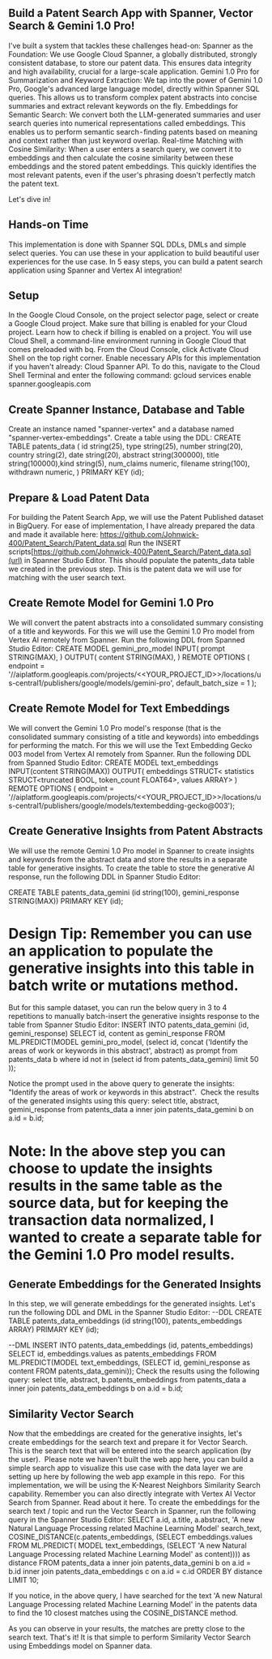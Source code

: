 ## Build a Patent Search App with Spanner, Vector Search & Gemini 1.0 Pro!

I've built a system that tackles these challenges head-on:
Spanner as the Foundation: We use Google Cloud Spanner, a globally distributed, strongly consistent database, to store our patent data. This ensures data integrity and high availability, crucial for a large-scale application.
Gemini 1.0 Pro for Summarization and Keyword Extraction: We tap into the power of Gemini 1.0 Pro, Google's advanced large language model, directly within Spanner SQL queries. This allows us to transform complex patent abstracts into concise summaries and extract relevant keywords on the fly.
Embeddings for Semantic Search: We convert both the LLM-generated summaries and user search queries into numerical representations called embeddings. This enables us to perform semantic search - finding patents based on meaning and context rather than just keyword overlap.
Real-time Matching with Cosine Similarity: When a user enters a search query, we convert it to embeddings and then calculate the cosine similarity between these embeddings and the stored patent embeddings. This quickly identifies the most relevant patents, even if the user's phrasing doesn't perfectly match the patent text.

Let's dive in!

## Hands-on Time
This implementation is done with Spanner SQL DDLs, DMLs and simple select queries. You can use these in your application to build beautiful user experiences for the use case.
In 5 easy steps, you can build a patent search application using Spanner and Vertex AI integration!

## Setup
In the Google Cloud Console, on the project selector page, select or create a Google Cloud project.
Make sure that billing is enabled for your Cloud project. Learn how to check if billing is enabled on a project.
You will use Cloud Shell, a command-line environment running in Google Cloud that comes preloaded with bq. From the Cloud Console, click Activate Cloud Shell on the top right corner.
Enable necessary APIs for this implementation if you haven't already: Cloud Spanner API. To do this, navigate to the Cloud Shell Terminal and enter the following command:
gcloud services enable spanner.googleapis.com

## Create Spanner Instance, Database and Table
Create an instance named "spanner-vertex" and a database named "spanner-vertex-embeddings". Create a table using the DDL:
CREATE TABLE patents_data (
   id string(25), type string(25), number string(20), country string(2), date string(20), abstract string(300000), title string(100000),kind string(5), num_claims numeric, filename string(100), withdrawn numeric, 
) PRIMARY KEY (id);

## Prepare & Load Patent Data
For building the Patent Search App, we will use the Patent Published dataset in BigQuery. For ease of implementation, I have already prepared the data and made it available here:
https://github.com/Johnwick-400/Patent_Search/Patent_data.sql
Run the INSERT scripts[https://github.com/Johnwick-400/Patent_Search/Patent_data.sq](url) in Spanner Studio Editor. This should populate the patents_data table we created in the previous step. This is the patent data we will use for matching with the user search text.

## Create Remote Model for Gemini 1.0 Pro
We will convert the patent abstracts into a consolidated summary consisting of a title and keywords. For this we will use the Gemini 1.0 Pro model from Vertex AI remotely from Spanner. Run the following DDL from Spanned Studio Editor:
CREATE MODEL gemini_pro_model INPUT(
prompt STRING(MAX),
) OUTPUT(
content STRING(MAX),
) REMOTE OPTIONS (
endpoint = '//aiplatform.googleapis.com/projects/<<YOUR_PROJECT_ID>>/locations/us-central1/publishers/google/models/gemini-pro',
default_batch_size = 1
);

## Create Remote Model for Text Embeddings
We will convert the Gemini 1.0 Pro model's response (that is the consolidated summary consisting of a title and keywords) into embeddings for performing the match. For this we will use the Text Embedding Gecko 003 model from Vertex AI remotely from Spanner. Run the following DDL from Spanned Studio Editor:
CREATE MODEL text_embeddings INPUT(content STRING(MAX))
OUTPUT(
  embeddings
    STRUCT<
      statistics STRUCT<truncated BOOL, token_count FLOAT64>,
      values ARRAY<FLOAT64>>
)
REMOTE OPTIONS (
  endpoint = '//aiplatform.googleapis.com/projects/<<YOUR_PROJECT_ID>>/locations/us-central1/publishers/google/models/textembedding-gecko@003');

## Create Generative Insights from Patent Abstracts
We will use the remote Gemini 1.0 Pro model in Spanner to create insights and keywords from the abstract data and store the results in a separate table for generative insights. To create the table to store the generative AI response, run the following DDL in Spanner Studio Editor:

CREATE TABLE patents_data_gemini (id string(100), gemini_response STRING(MAX)) PRIMARY KEY (id);

# Design Tip: Remember you can use an application to populate the generative insights into this table in batch write or mutations method.

But for this sample dataset, you can run the below query in 3 to 4 repetitions to manually batch-insert the generative insights response to the table from Spanner Studio Editor:
INSERT INTO patents_data_gemini (id, gemini_response) 
SELECT id, content as gemini_response 
FROM ML.PREDICT(MODEL gemini_pro_model,
(select id, concat ('Identify the areas of work or keywords in this abstract', abstract) as prompt from patents_data b where id not in (select id from patents_data_gemini) limit 50
));

Notice the prompt used in the above query to generate the insights: "Identify the areas of work or keywords in this abstract". 
Check the results of the generated insights using this query:
select title, abstract, gemini_response from patents_data a inner join patents_data_gemini b
on a.id = b.id;

# Note: In the above step you can choose to update the insights results in the same table as the source data, but for keeping the transaction data normalized, I wanted to create a separate table for the Gemini 1.0 Pro model results.

## Generate Embeddings for the Generated Insights
In this step, we will generate embeddings for the generated insights. Let's run the following DDL and DML in the Spanner Studio Editor:
--DDL
CREATE TABLE patents_data_embeddings (id string(100), patents_embeddings ARRAY<FLOAT64>) PRIMARY KEY (id);

--DML
INSERT INTO patents_data_embeddings (id, patents_embeddings) 
SELECT id, embeddings.values as patents_embeddings 
FROM ML.PREDICT(MODEL text_embeddings,
(SELECT id, gemini_response as content FROM patents_data_gemini));
Check the results using the following query:
select title, abstract, b.patents_embeddings from patents_data a inner join patents_data_embeddings b 
on a.id = b.id;

## Similarity Vector Search
Now that the embeddings are created for the generative insights, let's create embeddings for the search text and prepare it for Vector Search. This is the search text that will be entered into the search application (by the user). 
Please note we haven't built the web app here, you can build a simple search app to visualize this use case with the data layer we are setting up here by following the web app example in this repo. 
For this implementation, we will be using the K-Nearest Neighbors Similarity Search capability. Remember you can also directly integrate with Vertex AI Vector Search from Spanner. Read about it here.
To create the embeddings for the search text / topic and run the Vector Search in Spanner, run the following query in the Spanner Studio Editor:
SELECT a.id, a.title, a.abstract, 'A new Natural Language Processing related Machine Learning Model' search_text, COSINE_DISTANCE(c.patents_embeddings,
(SELECT embeddings.values
FROM ML.PREDICT(
MODEL text_embeddings,
(SELECT 'A new Natural Language Processing related Machine Learning Model' as content)))) as distance
FROM patents_data a inner join patents_data_gemini b on a.id = b.id
inner join patents_data_embeddings c on a.id = c.id
ORDER BY distance
LIMIT 10;

If you notice, in the above query, I have searched for the text 'A new Natural Language Processing related Machine Learning Model' in the patents data to find the 10 closest matches using the COSINE_DISTANCE method.

As you can observe in your results, the matches are pretty close to the search text. That's it! It is that simple to perform Similarity Vector Search using Embeddings model on Spanner data.
